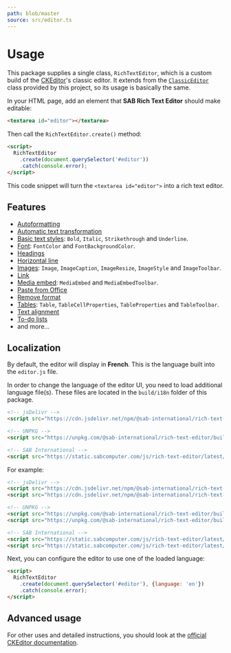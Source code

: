 ```yaml
---
path: blob/master
source: src/editor.ts
---
```


# Usage
This package supplies a single class, `RichTextEditor`, which is a custom build of the [CKEditor](https://ckeditor.com/ckeditor-5)'s classic editor. It extends from the [`ClassicEditor`](https://ckeditor.com/docs/ckeditor5/latest/api/module_editor-classic_classiceditor-ClassicEditor.html) class provided by this project, so its usage is basically the same.

In your HTML page, add an element that **SAB Rich Text Editor** should make editable:

```html
<textarea id="editor"></textarea>
```

Then call the `RichTextEditor.create()` method:

```html
<script>
  RichTextEditor
    .create(document.querySelector('#editor'))
    .catch(console.error);
</script>
```

This code snippet will turn the `<textarea id="editor">` into a rich text editor.

## Features
- [Autoformatting](https://ckeditor.com/docs/ckeditor5/latest/features/autoformat.html)
- [Automatic text transformation](https://ckeditor.com/docs/ckeditor5/latest/features/text-transformation.html)
- [Basic text styles](https://ckeditor.com/docs/ckeditor5/latest/features/basic-styles.html): `Bold`, `Italic`, `Strikethrough` and `Underline`.
- [Font](https://ckeditor.com/docs/ckeditor5/latest/features/font.html): `FontColor` and `FontBackgroundColor`.
- [Headings](https://ckeditor.com/docs/ckeditor5/latest/features/headings.html)
- [Horizontal line](https://ckeditor.com/docs/ckeditor5/latest/features/horizontal-line.html)
- [Images](https://ckeditor.com/docs/ckeditor5/latest/features/image.html): `Image`, `ImageCaption`, `ImageResize`, `ImageStyle` and `ImageToolbar`.
- [Link](https://ckeditor.com/docs/ckeditor5/latest/features/link.html)
- [Media embed](https://ckeditor.com/docs/ckeditor5/latest/features/media-embed.html): `MediaEmbed` and `MediaEmbedToolbar`.
- [Paste from Office](https://ckeditor.com/docs/ckeditor5/latest/features/pasting/paste-from-word.html)
- [Remove format](https://ckeditor.com/docs/ckeditor5/latest/features/remove-format.html)
- [Tables](https://ckeditor.com/docs/ckeditor5/latest/features/table.html): `Table`, `TableCellProperties`, `TableProperties` and `TableToolbar`.
- [Text alignment](https://ckeditor.com/docs/ckeditor5/latest/features/text-alignment.html)
- [To-do lists](https://ckeditor.com/docs/ckeditor5/latest/features/todo-lists.html)
- and more...

## Localization
By default, the editor will display in **French**. This is the language built into the `editor.js` file.

In order to change the language of the editor UI, you need to load additional language file(s).
These files are located in the `build/i18n` folder of this package.

```html
<!-- jsDelivr -->
<script src="https://cdn.jsdelivr.net/npm/@sab-international/rich-text-editor/build/i18n/[lang].js"></script>

<!-- UNPKG -->
<script src="https://unpkg.com/@sab-international/rich-text-editor/build/i18n/[lang].js"></script>

<!-- SAB International -->
<script src="https://static.sabcomputer.com/js/rich-text-editor/latest/i18n/[lang].js"></script>
```

For example:

```html
<!-- jsDelivr -->
<script src="https://cdn.jsdelivr.net/npm/@sab-international/rich-text-editor/build/editor.js"></script>
<script src="https://cdn.jsdelivr.net/npm/@sab-international/rich-text-editor/build/i18n/en.js"></script>

<!-- UNPKG -->
<script src="https://unpkg.com/@sab-international/rich-text-editor/build/editor.js"></script>
<script src="https://unpkg.com/@sab-international/rich-text-editor/build/i18n/en.js"></script>

<!-- SAB International -->
<script src="https://static.sabcomputer.com/js/rich-text-editor/latest/editor.js"></script>
<script src="https://static.sabcomputer.com/js/rich-text-editor/latest/i18n/en.js"></script>
```

Next, you can configure the editor to use one of the loaded language:

```html
<script>
  RichTextEditor
    .create(document.querySelector('#editor'), {language: 'en'})
    .catch(console.error);
</script>
```

## Advanced usage
For other uses and detailed instructions, you should look at the [official CKEditor documentation](https://ckeditor.com/docs/ckeditor5/latest).
